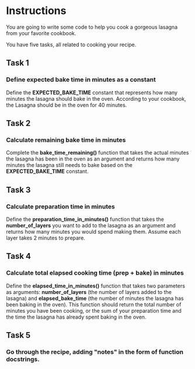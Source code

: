 # Instructions

You are going to write some code to help you cook a gorgeous lasagna from your favorite cookbook.

You have five tasks, all related to cooking your recipe.

## Task 1

### Define expected bake time in minutes as a constant

Define the **EXPECTED_BAKE_TIME** constant that represents how many minutes the lasagna should bake in the oven. According to your cookbook, the Lasagna should be in the oven for 40 minutes.

## Task 2

### Calculate remaining bake time in minutes

Complete the **bake_time_remaining()** function that takes the actual minutes the lasagna has been in the oven as an argument and returns how many minutes the lasagna still needs to bake based on the **EXPECTED_BAKE_TIME** constant.

## Task 3

### Calculate preparation time in minutes

Define the **preparation_time_in_minutes()** function that takes the **number_of_layers** you want to add to the lasagna as an argument and returns how many minutes you would spend making them. Assume each layer takes 2 minutes to prepare.

## Task 4

### Calculate total elapsed cooking time (prep + bake) in minutes

Define the **elapsed_time_in_minutes()** function that takes two parameters as arguments: **number_of_layers** (the number of layers added to the lasagna) and **elapsed_bake_time** (the number of minutes the lasagna has been baking in the oven). This function should return the total number of minutes you have been cooking, or the sum of your preparation time and the time the lasagna has already spent baking in the oven.

## Task 5

### Go through the recipe, adding "notes" in the form of **function docstrings**.
